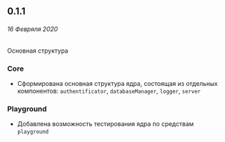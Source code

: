 ## 0.1.1
###### *16 Февряля 2020*

Основная структура

### Core

- Сформирована основная структура ядра, состоящая из отдельных компонентов: `authentificator`, `databaseManager`, `logger`, `server`

### Playground

- Добавлена возможность тестирования ядра по средствам `playground`